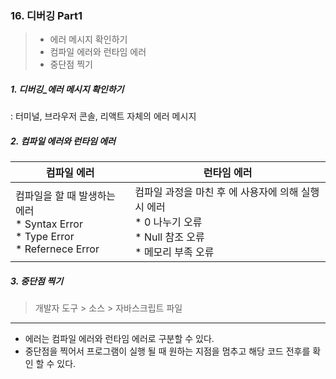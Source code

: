 ### 16. 디버깅 Part1

> * 에러 메시지 확인하기 
> * 컴파일 에러와 런타임 에러 
> * 중단점 찍기 



##### 1. 디버깅_에러 메시지 확인하기 

: 터미널, 브라우저 콘솔, 리액트 자체의 에러 메시지 



##### 2. 컴파일 에러와 런타임 에러 

| 컴파일 에러                                                  | 런타임 에러                                                  |
| ------------------------------------------------------------ | ------------------------------------------------------------ |
| 컴파일을 할 때 발생하는 에러 <br />* Syntax Error<br />* Type Error<br />* Refernece Error | 컴파일 과정을 마친 후 에 사용자에 의해 실행 시 에러 <br />* 0 나누기 오류<br />* Null 참조 오류 <br />* 메모리 부족 오류 |



##### 3. 중단점 찍기 

> 개발자 도구 > 소스 > 자바스크립트 파일 



---



* 에러는 컴파일 에러와 런타임 에러로 구분할 수 있다. 
* 중단점을 찍어서 프로그램이 실행 될 때 원하는 지점을 멈추고 해당 코드 전후를 확인 할 수 있다. 

